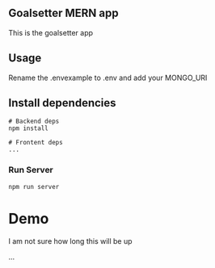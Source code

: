 ## Goalsetter MERN app

This is  the goalsetter app

## Usage

Rename the .envexample to .env and add your MONGO_URI

## Install dependencies

```
# Backend deps
npm install

# Frontent deps
...
```

### Run Server

```
npm run server
```

# Demo

I am not sure how long this will be up

...